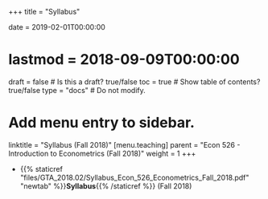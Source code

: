 +++
title = "Syllabus"

date = 2019-02-01T00:00:00
# lastmod = 2018-09-09T00:00:00

draft = false  # Is this a draft? true/false
toc = true  # Show table of contents? true/false
type = "docs"  # Do not modify.

# Add menu entry to sidebar.
linktitle = "Syllabus (Fall 2018)"
[menu.teaching]
  parent = "Econ 526 - Introduction to Econometrics (Fall 2018)"
  weight = 1
+++

* {{% staticref "files/GTA_2018.02/Syllabus_Econ_526_Econometrics_Fall_2018.pdf" "newtab" %}}**Syllabus**{{% /staticref %}} (Fall 2018)